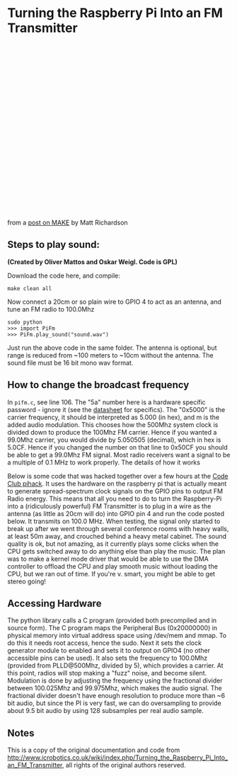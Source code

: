 Turning the Raspberry Pi Into an FM Transmitter
===============================================

<div class="floatright">
<p><br>
</p>
<object width="425" height="350"><param name="movie" value="http://www.youtube.com/v/ekcdAX53-S8#!"><param name="wmode" value="transparent"><embed src="http://www.youtube.com/v/ekcdAX53-S8#!" type="application/x-shockwave-flash" wmode="transparent" width="425" height="350"></object>
<p>from a <a href="http://blog.makezine.com/2012/12/10/raspberry-pi-as-an-fm-transmitter/?parent=Electronics" class="external text" rel="nofollow">post on MAKE</a> by Matt Richardson
</p>
</div>

Steps to play sound:
--------------------
**(Created by Oliver Mattos and Oskar Weigl. Code is GPL)** 

Download the code here, and compile:

    make clean all
    
Now connect a 20cm or so plain wire to GPIO 4 to act as an antenna, and tune an FM radio to 100.0Mhz

    sudo python
    >>> import PiFm
    >>> PiFm.play_sound("sound.wav")

Just run the above code in the same folder. The antenna is optional, but range
is reduced from ~100 meters to ~10cm without the antenna. The sound file must
be 16 bit mono wav format. 

How to change the broadcast frequency
-------------------------------------
In `pifm.c`, see line 106. The "5a" number here is a hardware specific password -
ignore it (see the [datasheet](http://www.raspberrypi.org/wp-content/uploads/2012/02/BCM2835-ARM-Peripherals.pdf)
for specifics). The "0x5000" is the carrier frequency, it should be interpreted
as 5.000 (in hex), and m is the added audio modulation. This chooses how the
500Mhz system clock is divided down to produce the 100Mhz FM carrier. Hence if
you wanted a 99.0Mhz carrier, you would divide by 5.050505 (decimal), which in
hex is 5.0CF. Hence if you changed the number on that line to 0x50CF you should
be able to get a 99.0Mhz FM signal. Most radio receivers want a signal to be a
multiple of 0.1 MHz to work properly.  The details of how it works

Below is some code that was hacked together over a few hours at the [Code Club
pihack](http://blog.codeclub.org.uk/blog/brief/). It uses the hardware on the 
raspberry pi that is actually meant to generate spread-spectrum clock signals
on the GPIO pins to output FM Radio energy. This means that all you need to do
to turn the Raspberry-Pi into a (ridiculously powerful) FM Transmitter is to
plug in a wire as the antenna (as little as 20cm will do) into GPIO pin 4 and
run the code posted below. It transmits on 100.0 MHz.  When testing, the signal
only started to break up after we went through several conference rooms with
heavy walls, at least 50m away, and crouched behind a heavy metal cabinet. The
sound quality is ok, but not amazing, as it currently plays some clicks when
the CPU gets switched away to do anything else than play the music. The plan
was to make a kernel mode driver that would be able to use the DMA controller
to offload the CPU and play smooth music without loading the CPU, but we ran
out of time.  If you're v.  smart, you might be able to get stereo going!

Accessing Hardware
------------------
The python library calls a C program (provided both precompiled and in source
form). The C program maps the Peripheral Bus (0x20000000) in physical memory
into virtual address space using /dev/mem and mmap. To do this it needs root
access, hence the sudo. Next it sets the clock generator module to enabled and
sets it to output on GPIO4 (no other accessible pins can be used). It also sets
the frequency to 100.0Mhz (provided from PLLD@500Mhz, divided by 5), which
provides a carrier. At this point, radios will stop making a "fuzz" noise, and
become silent.  Modulation is done by adjusting the frequency using the
fractional divider between 100.025Mhz and 99.975Mhz, which makes the audio
signal. The fractional divider doesn't have enough resolution to produce more
than ~6 bit audio, but since the PI is very fast, we can do oversampling to
provide about 9.5 bit audio by using 128 subsamples per real audio sample.

Notes
-----
This is a copy of the original documentation and code from 
http://www.icrobotics.co.uk/wiki/index.php/Turning_the_Raspberry_Pi_Into_an_FM_Transmitter, 
all rights of the original authors reserved.


